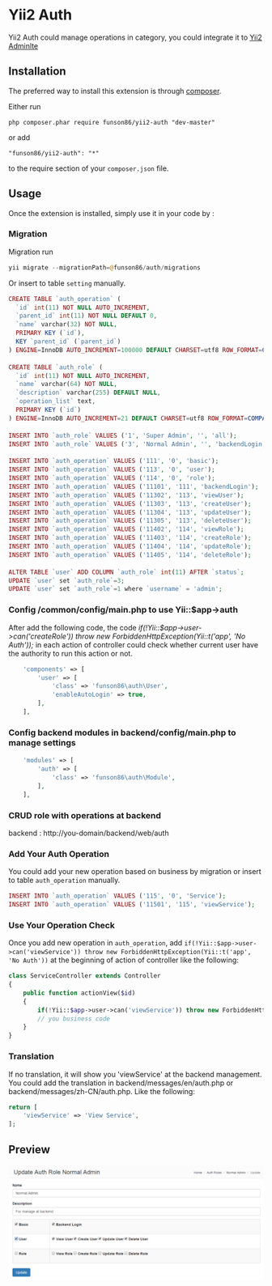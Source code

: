 Yii2 Auth
=========
Yii2 Auth could manage operations in category, you could integrate it to [Yii2 Adminlte](https://github.com/funson86/yii2-adminlte)

Installation
------------

The preferred way to install this extension is through [composer](http://getcomposer.org/download/).

Either run

```
php composer.phar require funson86/yii2-auth "dev-master"
```

or add

```
"funson86/yii2-auth": "*"
```

to the require section of your `composer.json` file.


Usage
-----

Once the extension is installed, simply use it in your code by  :

### Migration

Migration run

```php
yii migrate --migrationPath=@funson86/auth/migrations
```

Or insert to table `setting` manually.
```php
CREATE TABLE `auth_operation` (
  `id` int(11) NOT NULL AUTO_INCREMENT,
  `parent_id` int(11) NOT NULL DEFAULT 0,
  `name` varchar(32) NOT NULL,
  PRIMARY KEY (`id`),
  KEY `parent_id` (`parent_id`)
) ENGINE=InnoDB AUTO_INCREMENT=100000 DEFAULT CHARSET=utf8 ROW_FORMAT=COMPACT COMMENT='Auth Operation';

CREATE TABLE `auth_role` (
  `id` int(11) NOT NULL AUTO_INCREMENT,
  `name` varchar(64) NOT NULL,
  `description` varchar(255) DEFAULT NULL,
  `operation_list` text,
  PRIMARY KEY (`id`)
) ENGINE=InnoDB AUTO_INCREMENT=21 DEFAULT CHARSET=utf8 ROW_FORMAT=COMPACT COMMENT='Auth Role';

INSERT INTO `auth_role` VALUES ('1', 'Super Admin', '', 'all');
INSERT INTO `auth_role` VALUES ('3', 'Normal Admin', '', 'backendLogin;viewUser;viewRole');

INSERT INTO `auth_operation` VALUES ('111', '0', 'basic');
INSERT INTO `auth_operation` VALUES ('113', '0', 'user');
INSERT INTO `auth_operation` VALUES ('114', '0', 'role');
INSERT INTO `auth_operation` VALUES ('11101', '111', 'backendLogin');
INSERT INTO `auth_operation` VALUES ('11302', '113', 'viewUser');
INSERT INTO `auth_operation` VALUES ('11303', '113', 'createUser');
INSERT INTO `auth_operation` VALUES ('11304', '113', 'updateUser');
INSERT INTO `auth_operation` VALUES ('11305', '113', 'deleteUser');
INSERT INTO `auth_operation` VALUES ('11402', '114', 'viewRole');
INSERT INTO `auth_operation` VALUES ('11403', '114', 'createRole');
INSERT INTO `auth_operation` VALUES ('11404', '114', 'updateRole');
INSERT INTO `auth_operation` VALUES ('11405', '114', 'deleteRole');

ALTER TABLE `user` ADD COLUMN `auth_role` int(11) AFTER `status`;
UPDATE `user` set `auth_role`=3;
UPDATE `user` set `auth_role`=1 where `username` = 'admin';
```

### Config /common/config/main.php to use Yii::$app->auth
After add the following code, the code
*if(!Yii::$app->user->can('createRole')) throw new ForbiddenHttpException(Yii::t('app', 'No Auth'));*
in each action of controller could check whether current user have the authority to run this action or not.
```php
    'components' => [
        'user' => [
            'class' => 'funson86\auth\User',
            'enableAutoLogin' => true,
        ],
    ],
```

### Config backend modules in backend/config/main.php to manage settings

```php
    'modules' => [
        'auth' => [
            'class' => 'funson86\auth\Module',
        ],
    ],
```


### CRUD role with operations at backend
backend : http://you-domain/backend/web/auth

### Add Your Auth Operation
You could add your new operation based on business by migration or insert to table `auth_operation` manually.
```php
INSERT INTO `auth_operation` VALUES ('115', '0', 'Service');
INSERT INTO `auth_operation` VALUES ('11501', '115', 'viewService');
```

### Use Your Operation Check
Once you add new operation in `auth_operation`, add
`if(!Yii::$app->user->can('viewService')) throw new ForbiddenHttpException(Yii::t('app', 'No Auth'))`
at the beginning of action of controller like the following:
```php
class ServiceController extends Controller
{
    public function actionView($id)
    {
        if(!Yii::$app->user->can('viewService')) throw new ForbiddenHttpException(Yii::t('app', 'No Auth'));
        // you business code
    }
}
```

### Translation
If no translation, it will show you 'viewService' at the backend management. You could add the translation
in backend/messages/en/auth.php or backend/messages/zh-CN/auth.php. Like the following:
```php
return [
    'viewService' => 'View Service',
];
```

Preview
-------
![Yii2-Auth](yii2-auth-preview.png)
